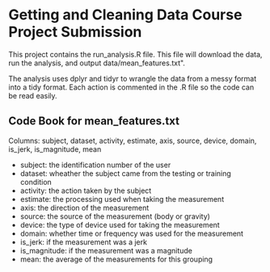 # Getting and Cleaning Data Course Project Submission

This project contains the run_analysis.R file. This file will download the data, run the analysis, and output data/mean_features.txt".

The analysis uses dplyr and tidyr to wrangle the data from a messy format into a tidy format. Each action is commented in the .R file so the code can be read easily.

## Code Book for mean_features.txt

Columns: subject, dataset, activity, estimate, axis, source, device, domain, is_jerk, is_magnitude, mean

- subject: the identification number of the user
- dataset: wheather the subject came from the testing or training condition
- activity: the action taken by the subject
- estimate: the processing used when taking the measurement
- axis: the direction of the measurement
- source: the source of the measurement (body or gravity)
- device: the type of device used for taking the measurement
- domain: whether time or frequency was used for the measurement
- is_jerk: if the measurement was a jerk
- is_magnitude: if the measurement was a magnitude
- mean: the average of the measurements for this grouping